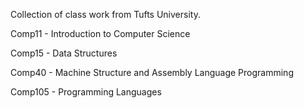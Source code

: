 Collection of class work from Tufts University.

Comp11 - Introduction to Computer Science

Comp15 - Data Structures

Comp40 - Machine Structure and Assembly Language Programming

Comp105 - Programming Languages